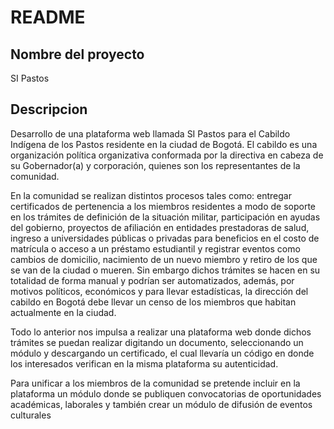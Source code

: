# README

## Nombre del proyecto
SI Pastos
## Descripcion
Desarrollo de una plataforma web llamada SI Pastos para el Cabildo Indígena de los Pastos residente en la ciudad de Bogotá. El cabildo es una organización política organizativa conformada por la directiva en  cabeza de su  Gobernador(a) y corporación, quienes son los representantes de la comunidad.

En la comunidad se realizan distintos procesos tales como: entregar certificados de pertenencia a los miembros residentes a modo de soporte en los trámites de definición de la situación militar, participación en ayudas del gobierno, proyectos de afiliación en entidades prestadoras de salud, ingreso a universidades públicas o privadas para beneficios en el costo de matrícula o acceso a un préstamo estudiantil y  registrar eventos como cambios de domicilio, nacimiento de un nuevo miembro y retiro de los que se van de la ciudad o mueren. Sin embargo dichos trámites se hacen en su totalidad de forma manual y podrían ser automatizados, además, por motivos políticos, económicos y para llevar estadísticas, la dirección  del cabildo en Bogotá debe llevar un censo de los miembros que habitan actualmente en la ciudad.

Todo lo anterior nos impulsa a realizar una plataforma web donde dichos trámites se puedan realizar digitando un documento, seleccionando un módulo y descargando un certificado, el cual llevaría un código en donde los interesados verifican en la misma plataforma su autenticidad.

Para unificar a los miembros de la comunidad se pretende incluir en la plataforma un módulo donde se publiquen convocatorias de oportunidades académicas, laborales  y también crear un módulo de difusión de eventos culturales
